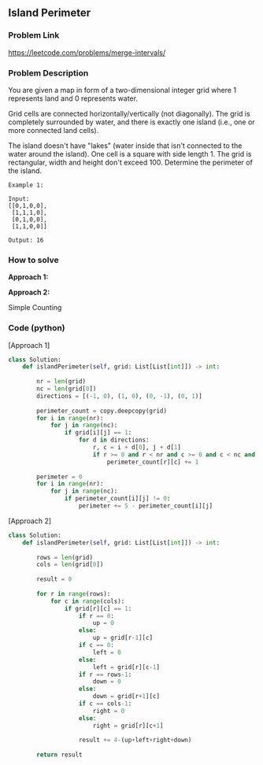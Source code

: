 ## Island Perimeter

### Problem Link

https://leetcode.com/problems/merge-intervals/

### Problem Description 

You are given a map in form of a two-dimensional integer grid where 1 represents land and 0 represents water.

Grid cells are connected horizontally/vertically (not diagonally). The grid is completely surrounded by water, and there is exactly one island (i.e., one or more connected land cells).

The island doesn't have "lakes" (water inside that isn't connected to the water around the island). One cell is a square with side length 1. The grid is rectangular, width and height don't exceed 100. Determine the perimeter of the island.


```
Example 1:

Input:
[[0,1,0,0],
 [1,1,1,0],
 [0,1,0,0],
 [1,1,0,0]]

Output: 16

```


### How to solve 

**Approach 1:**

**Approach 2:**

Simple Counting


### Code (python)

[Approach 1]

```python
class Solution:
    def islandPerimeter(self, grid: List[List[int]]) -> int:
          
        nr = len(grid)
        nc = len(grid[0])
        directions = [(-1, 0), (1, 0), (0, -1), (0, 1)]
                    
        perimeter_count = copy.deepcopy(grid)
        for i in range(nr):
            for j in range(nc):
                if grid[i][j] == 1:
                    for d in directions:
                        r, c = i + d[0], j + d[1]
                        if r >= 0 and r < nr and c >= 0 and c < nc and grid[r][c] == 1:
                            perimeter_count[r][c] += 1
                            
        perimeter = 0              
        for i in range(nr):
            for j in range(nc):
                if perimeter_count[i][j] != 0:
                    perimeter += 5 - perimeter_count[i][j]
```

[Approach 2]

```python
class Solution:
    def islandPerimeter(self, grid: List[List[int]]) -> int:
        
        rows = len(grid)
        cols = len(grid[0])
        
        result = 0
        
        for r in range(rows):
            for c in range(cols):
                if grid[r][c] == 1:
                    if r == 0:
                        up = 0
                    else:
                        up = grid[r-1][c]
                    if c == 0:
                        left = 0
                    else:
                        left = grid[r][c-1]
                    if r == rows-1:
                        down = 0
                    else:
                        down = grid[r+1][c]
                    if c == cols-1:
                        right = 0
                    else:
                        right = grid[r][c+1]
                        
                    result += 4-(up+left+right+down)
                
        return result
```
